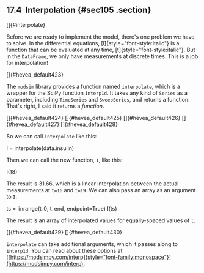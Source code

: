 ﻿17.4  Interpolation {#sec105 .section}
-------------------

[]{#interpolate}

Before we are ready to implement the model, there's one problem we have
to solve. In the differential equations, [I]{style="font-style:italic"}
is a function that can be evaluated at any time,
[t]{style="font-style:italic"}. But in the `DataFrame`, we only have
measurements at discrete times. This is a job for interpolation!

[]{#hevea_default423}

The `modsim` library provides a function named `interpolate`, which is a
wrapper for the SciPy function `interp1d`. It takes any kind of `Series`
as a parameter, including `TimeSeries` and `SweepSeries`, and returns a
function. That's right, I said it returns a *function*.

[]{#hevea_default424} []{#hevea_default425} []{#hevea_default426}
[]{#hevea_default427} []{#hevea_default428}

So we can call `interpolate` like this:

I = interpolate(data.insulin)

Then we can call the new function, `I`, like this:

I(18)

The result is 31.66, which is a linear interpolation between the actual
measurements at `t=16` and `t=19`. We can also pass an array as an
argument to `I`:

ts = linrange(t\_0, t\_end, endpoint=True) I(ts)

The result is an array of interpolated values for equally-spaced values
of `t`.

[]{#hevea_default429} []{#hevea_default430}

`interpolate` can take additional arguments, which it passes along to
`interp1d`. You can read about these options at
[[https://modsimpy.com/interp]{style="font-family:monospace"}](https://modsimpy.com/interp).

